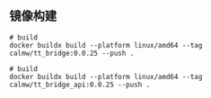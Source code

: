 ## 镜像构建

``` shell
# build 
docker buildx build --platform linux/amd64 --tag calmw/tt_bridge:0.0.25 --push .
```

``` shell
# build 
docker buildx build --platform linux/amd64 --tag calmw/tt_bridge_api:0.0.25 --push .
```

